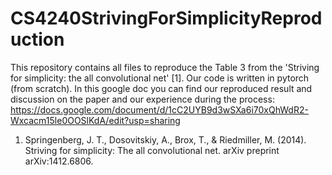 # CS4240StrivingForSimplicityReproduction

This repository contains all files to reproduce the Table 3 from the 'Striving for simplicity: the all convolutional net' [1]. 
Our code is written in pytorch (from scratch). 
In this google doc you can find our reproduced result and discussion on the paper and our experience during the process:
https://docs.google.com/document/d/1cC2UYB9d3wSXa6i70xQhWdR2-Wxcacm15le0OOSlKdA/edit?usp=sharing

1. Springenberg, J. T., Dosovitskiy, A., Brox, T., & Riedmiller, M. (2014). 
Striving for simplicity: The all convolutional net. arXiv preprint arXiv:1412.6806.
